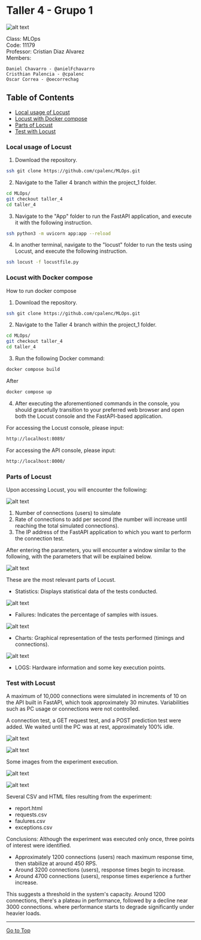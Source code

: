 # Taller 4 - Grupo 1

![alt text](images/logo.PNG)

Class: MLOps <br>
Code: 11179 <br>
Professor: Cristian Diaz Alvarez <br>
Members:

    Daniel Chavarro - @anielFchavarro
    Cristhian Palencia - @cpalenc
    Oscar Correa - @oecorrechag

## Table of Contents

- <a href='#1'>Local usage of Locust</a>
- <a href='#2'>Locust with Docker compose</a>
- <a href='#3'>Parts of Locust</a>
- <a href='#4'>Test with Locust</a>


### <a id='1'>Local usage of Locust </a>

1. Download the repository.

```bash
ssh git clone https://github.com/cpalenc/MLOps.git
```

2. Navigate to the Taller 4 branch within the project_1 folder.

```bash
cd MLOps/
git checkout taller_4
cd taller_4
```

3. Navigate to the "App" folder to run the FastAPI application, and execute it with the following instruction.

```bash
ssh python3 -m uvicorn app:app --reload
```

4. In another terminal, navigate to the "locust" folder to run the tests using Locust, and execute the following instruction.

```bash
ssh locust -f locustfile.py
```

### <a id='2'>Locust with Docker compose </a>


How to run docker compose

1. Download the repository.

```bash
ssh git clone https://github.com/cpalenc/MLOps.git
```

2. Navigate to the Taller 4 branch within the project_1 folder.

```bash
cd MLOps/
git checkout taller_4
cd taller_4
```

3. Run the following Docker command:

```bash
docker compose build
```
After

```bash
docker compose up
```

4. After executing the aforementioned commands in the console, you should gracefully transition to your preferred web browser and open both the Locust console and the FastAPI-based application.

For accessing the Locust console, please input:

```bash
http://localhost:8089/
```

For accessing the API console, please input:

```bash
http://localhost:8000/
```

### <a id='3'>Parts of Locust </a>


Upon accessing Locust, you will encounter the following:

![alt text](images/img1.png)

1. Number of connections (users) to simulate
2. Rate of connections to add per second (the number will increase until reaching the total simulated connections).
3. The IP address of the FastAPI application to which you want to perform the connection test.

After entering the parameters, you will encounter a window similar to the following, with the parameters that will be explained below.

![alt text](images/img2.png)

These are the most relevant parts of Locust.

- Statistics: Displays statistical data of the tests conducted.

![alt text](images/img3.png)

- Failures: Indicates the percentage of samples with issues.

![alt text](images/img4.png)

- Charts: Graphical representation of the tests performed (timings and connections).

![alt text](images/img5.png)

- LOGS: Hardware information and some key execution points.

### <a id='4'>Test with Locust </a>

A maximum of 10,000 connections were simulated in increments of 10 on the API built in FastAPI, which took approximately 30 minutes. Variabilities such as PC usage or connections were not controlled.

A connection test, a GET request test, and a POST prediction test were added. We waited until the PC was at rest, approximately 100% idle.

![alt text](images/img6.png)

![alt text](images/img9.png)

Some images from the experiment execution.

![alt text](images/img8.png)

![alt text](images/img7.png)

Several CSV and HTML files resulting from the experiment:

- report.html
- requests.csv
- faulures.csv
- exceptions.csv

Conclusions: Although the experiment was executed only once, three points of interest were identified.

- Approximately 1200 connections (users) reach maximum response time, then stabilize at around 450 RPS.
- Around 3200 connections (users), response times begin to increase.
- Around 4700 connections (users), response times experience a further increase.

This suggests a threshold in the system's capacity. Around 1200 connections, there's a plateau in performance, followed by a decline near 3000 connections. where performance starts to degrade significantly under heavier loads.

<hr>

[Go to Top](#Table-of-Contents)